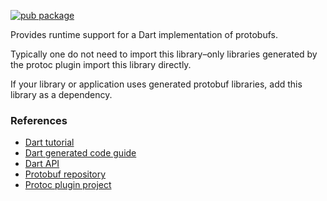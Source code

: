 [![pub package](https://img.shields.io/pub/v/protobuf.svg)](https://pub.dev/packages/protobuf)

Provides runtime support for a Dart implementation of protobufs.

Typically one do not need to import this library–only libraries
generated by the protoc plugin import this library directly.

If your library or application uses generated protobuf libraries, add this
library as a dependency.

### References

* [Dart tutorial](https://developers.google.com/protocol-buffers/docs/darttutorial)
* [Dart generated code guide](https://developers.google.com/protocol-buffers/docs/reference/dart-generated)
* [Dart API](https://pub.dev/documentation/protobuf/latest/)
* [Protobuf repository](https://github.com/google/protobuf)
* [Protoc plugin project](https://github.com/dart-lang/protobuf/tree/master/protoc_plugin)
